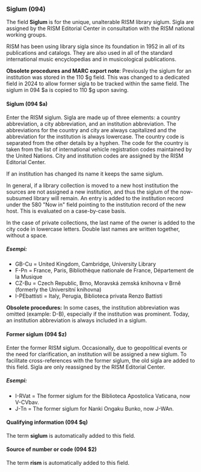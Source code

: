 ### Siglum (094)

The field **Siglum** is for the unique, unalterable RISM library siglum. Sigla are assigned by the RISM Editorial Center in
consultation with the RISM national working groups.

RISM has been using library sigla since its foundation in 1952 in all of its publications and catalogs. They are also used in all of the standard international music encyclopedias and in musicological publications.

**Obsolete procedures and MARC export note**: Previously the siglum for an institution was stored in the 110 $g field. This was changed to a dedicated field in 2024 to
allow former sigla to be tracked within the same field. The siglum in 094 $a is copied to 110 $g upon saving.

#### Siglum (094 $a)

Enter the RISM siglum. Sigla are made up of three elements: a country abbreviation, a city abbreviation, and an institution
abbreviation. The abbreviations for the country and city are always capitalized and the abbreviation for the institution is always lowercase. The country code is separated from the other details by a hyphen. The code for the country is taken from the list of international vehicle registration
codes maintained by the United Nations. City and institution codes are assigned by the RISM Editorial Center.

If an institution has changed its name it keeps the same siglum.

In general, if a library collection is moved to a new host institution the sources are not assigned a new institution, and thus the siglum of
the now-subsumed library will remain. An entry is added to the institution record under the 580 "Now in" field pointing to the institution record
of the new host. This is evaluated on a case-by-case basis.

In the case of private collections, the last name of the owner is added to the city code in lowercase letters. Double last names are written together, without a space.

##### Esempi:

- GB-Cu = United Kingdom, Cambridge, University Library
- F-Pn = France, Paris, Bibliothèque nationale de France, Département de la Musique
- CZ-Bu = Czech Republic, Brno, Moravská zemská knihovna v Brně (formerly the Universitní knihovna)
- I-PEbattisti = Italy, Perugia, Biblioteca privata Renzo Battisti

**Obsolete procedures:** In some cases, the institution abbreviation was omitted (example: D-B), especially if the institution was prominent. Today, an institution abbreviation is always included in a siglum.

#### Former siglum (094 $z)

Enter the former RISM siglum.  Occasionally, due to geopolitical events or the need for clarification, an institution will be assigned a new siglum. To facilitate cross-references
with the former siglum, the old sigla are added to this field. Sigla are only reassigned by the RISM Editorial Center.

##### Esempi:

- I-RVat = The former siglum for the Biblioteca Apostolica Vaticana, now V-CVbav.
- J-Tn = The former siglum for Nanki Ongaku Bunko, now J-WAn.

#### Qualifying information (094 $q)

The term **siglum** is automatically added to this field.

#### Source of number or code (094 $2)

The term **rism** is automatically added to this field.
